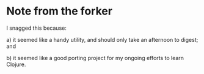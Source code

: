 Note from the forker
====================

I snagged this because:

a) it seemed like a handy utility, and should only take an afternoon to digest; and

b) it seemed like a good porting project for my ongoing efforts to learn Clojure.
